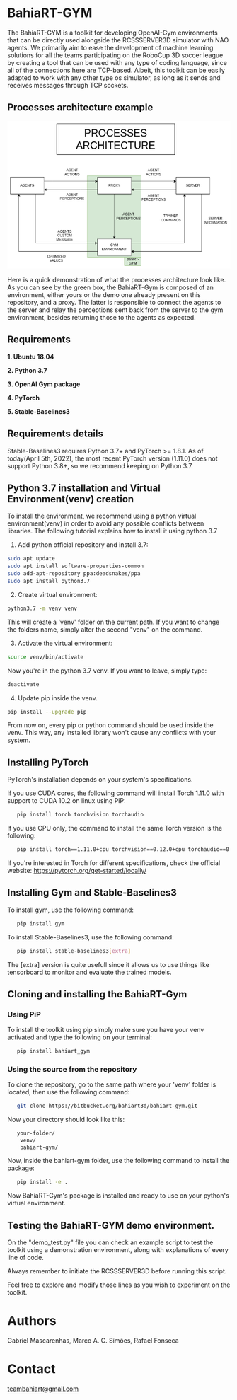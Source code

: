 # BahiaRT-GYM
 The BahiaRT-GYM is a toolkit for developing OpenAI-Gym environments that can be directly used alongside the RCSSSERVER3D simulator with NAO agents.
 We primarily aim to ease the development of machine learning solutions for all the teams participating on the RoboCup 3D soccer league by creating a tool that can be used with any type of coding language, since all of the connections here are TCP-based. Albeit, this toolkit can be easily adapted to work with any other type os simulator, as long as it sends and receives messages through TCP sockets.

## Processes architecture example

![Processes Architecture](./img/Processes_Architecture.png)

Here is a quick demonstration of what the processes architecture look like. As you can see by the green box, the BahiaRT-Gym is composed of an environment, either yours or the demo one already present on this repository, and a proxy. The latter is responsible to connect the agents to the server and relay the perceptions sent back from the server to the gym environment, besides returning those to the agents as expected.

## Requirements

 **1. Ubuntu 18.04**
 
 **2. Python 3.7**
 
 **3. OpenAI Gym package**
 
 **4. PyTorch**
 
 **5. Stable-Baselines3**

## Requirements details
 Stable-Baselines3 requires Python 3.7+ and PyTorch >= 1.8.1.
 As of today(April 5th, 2022), the most recent PyTorch version (1.11.0) does not support Python 3.8+, so we recommend keeping on Python 3.7.

## Python 3.7 installation and Virtual Environment(venv) creation
 To install the environment, we recommend using a python virtual environment(venv) in order to avoid any possible conflicts between libraries. The following tutorial explains how to install it using python 3.7

 1) Add python official repository and install 3.7:
   ```bash
   sudo apt update
   sudo apt install software-properties-common
   sudo add-apt-repository ppa:deadsnakes/ppa
   sudo apt install python3.7
   ```
 2) Create virtual environment:
   ```bash
   python3.7 -m venv venv
   ```

   This will create a 'venv' folder on the current path. If you want to change the folders name, simply alter the second "venv" on the command.

 3) Activate the virtual environment:
   ```bash
   source venv/bin/activate
   ```

   Now you're in the python 3.7 venv. If you want to leave, simply type:
   ```bash
   deactivate
   ```
 4) Update pip inside the venv.
   ```bash
   pip install --upgrade pip
   ```
From now on, every pip or python command should be used inside the venv. This way, any installed library won't cause any conflicts with your system.

## Installing PyTorch

PyTorch's installation depends on your system's specifications.

If you use CUDA cores, the following command will install Torch 1.11.0 with support to CUDA 10.2 on linux using PiP:
```bash
   pip install torch torchvision torchaudio
```
If you use CPU only, the command to install the same Torch version is the following:
```bash
   pip install torch==1.11.0+cpu torchvision==0.12.0+cpu torchaudio==0.11.0+cpu -f https://download.pytorch.org/whl/cpu/torch_stable.html
```
If you're interested in Torch for different specifications, check the official website: https://pytorch.org/get-started/locally/

## Installing Gym and Stable-Baselines3

To install gym, use the following command:
```bash
   pip install gym
```
To install Stable-Baselines3, use the following command:
```bash
   pip install stable-baselines3[extra]
```
The [extra] version is quite usefull since it allows us to use things like tensorboard to monitor and evaluate the trained models.

## Cloning and installing the BahiaRT-Gym

### Using PiP

To install the toolkit using pip simply make sure you have your venv activated and type the following on your terminal:
```bash
   pip install bahiart_gym
```

### Using the source from the repository
To clone the repository, go to the same path where your 'venv' folder is located, then use the following command:
```bash
   git clone https://bitbucket.org/bahiart3d/bahiart-gym.git
```
Now your directory should look like this:
```
   your-folder/
    venv/
    bahiart-gym/
```
Now, inside the bahiart-gym folder, use the following command to install the package:
```bash
   pip install -e .
```
Now BahiaRT-Gym's package is installed and ready to use on your python's virtual environment.

## Testing the BahiaRT-GYM demo environment.
 On the "demo_test.py" file you can check an example script to test the toolkit using a demonstration environment, along with explanations of every line of code.

 Always remember to initiate the RCSSSERVER3D before running this script.

 Feel free to explore and modify those lines as you wish to experiment on the toolkit.

# Authors
 Gabriel Mascarenhas, Marco A. C. Simões, Rafael Fonseca

# Contact
teambahiart@gmail.com
